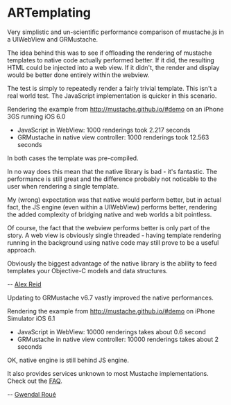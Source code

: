 ARTemplating
============

Very simplistic and un-scientific performance comparison of mustache.js in a UIWebView and GRMustache.

The idea behind this was to see if offloading the rendering of mustache templates to native code actually performed better.
If it did, the resulting HTML could be injected into a web view.
If it didn't, the render and display would be better done entirely within the webview.

The test is simply to repeatedly render a fairly trivial template. This isn't a real world test. 
The JavaScript implementation is quicker in this scenario.

Rendering the example from http://mustache.github.io/#demo on an iPhone 3GS running iOS 6.0

- JavaScript in WebView: 1000 renderings took 2.217 seconds
- GRMustache in native view controller: 1000 renderings took 12.563 seconds

In both cases the template was pre-compiled.

In no way does this mean that the native library is bad - it's fantastic. The performance is still great and the difference
probably not noticable to the user when rendering a single template. 

My (wrong) expectation was that native would perform better, but in actual fact, the JS
engine (even within a UIWebView) performs better, rendering the added complexity of bridging native and web worlds a
bit pointless.

Of course, the fact that the webview performs better is only part of the story. A web view is obviously single threaded -
having template rendering running in the background using native code may still prove to be a useful approach.

Obviously the biggest advantage of the native library is the ability to feed templates your Objective-C models 
and data structures.

-- [Alex Reid](https://github.com/AlexJReid)

Updating to GRMustache v6.7 vastly improved the native performances.

Rendering the example from http://mustache.github.io/#demo on iPhone Simulator iOS 6.1

- JavaScript in WebView: 10000 renderings takes about 0.6 second
- GRMustache in native view controller: 10000 renderings takes about 2 seconds

OK, native engine is still behind JS engine.

It also provides services unknown to most Mustache implementations. Check out the [FAQ](https://github.com/groue/GRMustache#faq).

-- [Gwendal Roué](https://github.com/groue)
